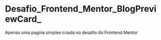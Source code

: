 # Desafio_Frontend_Mentor_BlogPreviewCard_

Apenas uma pagina simples criada no desafio do Frontend Mentor
